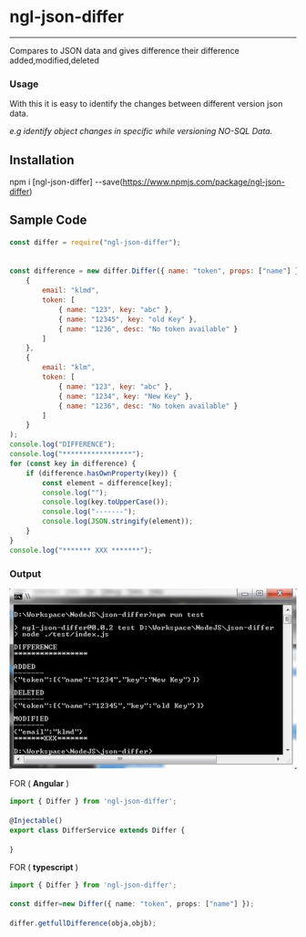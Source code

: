 # ngl-json-differ
----------
Compares to JSON data and gives difference their difference added,modified,deleted

### Usage 
With this it is easy to identify the changes between different version json data. 

*e.g identify object changes in specific while versioning NO-SQL Data.*

## Installation

npm i [ngl-json-differ]  --save(https://www.npmjs.com/package/ngl-json-differ)

## Sample Code
```js
const differ = require("ngl-json-differ");


const difference = new differ.Differ({ name: "token", props: ["name"] }).getfullDifference(
    {
        email: "klmd",
        token: [
            { name: "123", key: "abc" },
            { name: "12345", key: "old Key" },
            { name: "1236", desc: "No token available" }
        ]
    },
    {
        email: "klm",
        token: [
            { name: "123", key: "abc" },
            { name: "1234", key: "New Key" },
            { name: "1236", desc: "No token available" }
        ]
    }
);
console.log("DIFFERENCE");
console.log("*****************");
for (const key in difference) {
    if (difference.hasOwnProperty(key)) {
        const element = difference[key];
        console.log("");
        console.log(key.toUpperCase());
        console.log("-------");
        console.log(JSON.stringify(element));
    }
}
console.log("******* XXX *******");
```

### Output
![Sample Output](./test/output.JPG)

FOR ( **Angular** )
```typescript
import { Differ } from 'ngl-json-differ';

@Injectable()
export class DifferService extends Differ {
    
}
```
FOR ( **typescript** )
```typescript
import { Differ } from 'ngl-json-differ';

const differ=new Differ({ name: "token", props: ["name"] });

differ.getfullDifference(obja,objb);
```

